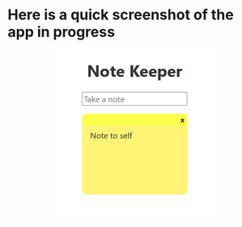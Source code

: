 # Here is a quick screenshot of the app in progress

<img src='screenshots/quick-screenshot-of-app.png' alt='A quick screenshot of the app' style='display: block; margin: auto'>